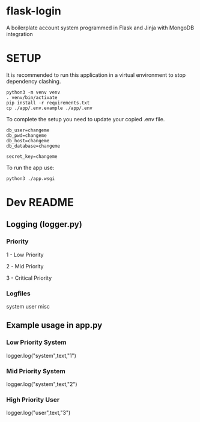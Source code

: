 # flask-login
A boilerplate account system programmed in Flask and Jinja with MongoDB integration


# SETUP

It is recommended to run this application in a virtual environment to stop dependency clashing.

```
python3 -m venv venv
. venv/bin/activate
pip install -r requirements.txt
cp ./app/.env.example ./app/.env  
```

To complete the setup you need to update your copied .env file.

```
db_user=changeme
db_pwd=changeme
db_host=changeme
db_database=changeme

secret_key=changeme
```

To run the app use:
```
python3 ./app.wsgi
```
# Dev README

## Logging (logger.py) 

### Priority
  
  1 - Low Priority
  
  2 - Mid Priority
  
  3 - Critical Priority

### Logfiles
   system
   user
   misc

## Example usage in app.py

### Low Priority System
   
   logger.log("system",text,"1")

### Mid Priority System
   
   logger.log("system",text,"2")

### High Priority User
   
   logger.log("user",text,"3")
